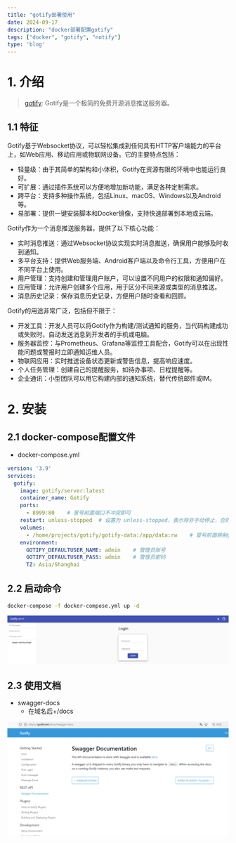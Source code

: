 ```yaml
---
title: "gotify部署使用"
date: 2024-09-17
description: "docker部署配置gotify"
tags: ["docker", "gotify", "notify"]
type: 'blog'
---
```


# 1. 介绍
> [gotify](https://github.com/gotify/server): Gotify是一个极简的免费开源消息推送服务器。
## 1.1 特征
Gotify基于Websocket协议，可以轻松集成到任何具有HTTP客户端能力的平台上，如Web应用、移动应用或物联网设备。它的主要特点包括：
- 轻量级：由于其简单的架构和小体积，Gotify在资源有限的环境中也能运行良好。
- 可扩展：通过插件系统可以方便地增加新功能，满足各种定制需求。
- 跨平台：支持多种操作系统，包括Linux、macOS、Windows以及Android等。
- 易部署：提供一键安装脚本和Docker镜像，支持快速部署到本地或云端。

Gotify作为一个消息推送服务器，提供了以下核心功能：
- 实时消息推送：通过Websocket协议实现实时消息推送，确保用户能够及时收到通知。
- 多平台支持：提供Web服务端、Android客户端以及命令行工具，方便用户在不同平台上使用。
- 用户管理：支持创建和管理用户账户，可以设置不同用户的权限和通知偏好。
- 应用管理：允许用户创建多个应用，用于区分不同来源或类型的消息推送。
- 消息历史记录：保存消息历史记录，方便用户随时查看和回顾。

Gotify的用途非常广泛，包括但不限于：
- 开发工具：开发人员可以将Gotify作为构建/测试通知的服务，当代码构建成功或失败时，自动发送消息到开发者的手机或电脑。
- 服务器监控：与Prometheus、Grafana等监控工具配合，Gotify可以在出现性能问题或警报时立即通知运维人员。
- 物联网应用：实时推送设备状态更新或警告信息，提高响应速度。
- 个人任务管理：创建自己的提醒服务，如待办事项、日程提醒等。
- 企业通讯：小型团队可以用它构建内部的通知系统，替代传统邮件或IM。

# 2. 安装
## 2.1 docker-compose配置文件
- docker-compose.yml
```yaml
version: '3.9'
services:
  gotify:
    image: gotify/server:latest
    container_name: Gotify
    ports:
      - 8999:80    # 冒号前面端口不冲突即可
    restart: unless-stopped  # 设置为 unless-stopped，表示除非手动停止，否则会自动重启
    volumes:
      - /home/projects/gotify/gotify-data:/app/data:rw    # 冒号前面映射gotify文件夹路径
    environment:
      GOTIFY_DEFAULTUSER_NAME: admin    # 管理员账号
      GOTIFY_DEFAULTUSER_PASS: admin    # 管理员密码
      TZ: Asia/Shanghai
```
## 2.2 启动命令
```bash
docker-compose -f docker-compose.yml up -d
```
![image.png](./1.png)

## 2.3 使用文档
- swagger-docs
  - 在域名后+/docs

![image.png](./2.png)